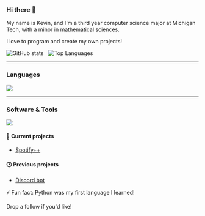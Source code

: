 ### Hi there 👋

My name is Kevin, and I'm a third year computer science major at Michigan Tech, with a minor in mathematical sciences.

I love to program and create my own projects!

![GitHub stats](https://github-readme-stats.vercel.app/api?username=kevink01&show_icons=true&theme=merko&hide=contribs)
&nbsp; ![Top Languages](https://github-readme-stats.vercel.app/api/top-langs/?username=kevink01&layout=compact&theme=merko)

---
### Languages
<p>
  <a href="https://skillicons.dev">
    <img src="https://skillicons.dev/icons?i=angular,react,html,css,js,ts,nodejs,c,java,spring,py&perline=7" />
  </a>
</p>

---
### Software & Tools
<p>
  <a href="https://skillicons.dev">
    <img src="https://skillicons.dev/icons?i=vscode,idea,eclipse,vim,git,github,gradle,hibernate,mysql,selenium&perline=6" />
  </a>
</p>

#### :telescope: Current projects
 - [Spotify++](https://github.com/kevink01/Spotify-Clone) 
 
#### :clock2: Previous projects
 - [Discord bot](https://github.com/kevink01/KevinDiscordBot)
 

⚡ Fun fact: Python was my first language I learned!

Drop a follow if you'd like!

<!--
**kevink01/kevink01** is a ✨ _special_ ✨ repository because its `README.md` (this file) appears on your GitHub profile.

Here are some ideas to get you started:

- 🔭 I’m currently working on ...
- 🌱 I’m currently learning ...
- 👯 I’m looking to collaborate on ...
- 🤔 I’m looking for help with ...
- 💬 Ask me about ...
- 📫 How to reach me: ...
- 😄 Pronouns: ...
- ⚡ Fun fact: ...
-->

